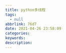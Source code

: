 ```yaml
---
title: python多线程
tags:
  - null
abbrlink: 76d7
date: 2021-04-26 23:58:09
categories:
keywords:
description:
---
```

